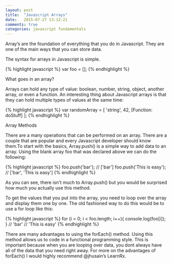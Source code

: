 ```yaml
---
layout: post
title:  "Javascript Arrays"
date:   2015-07-27 13:12:21
comments: true
categories: javascript fundamentals
---
```

Array’s are the foundation of everything that you do in Javascript. They are one of the main ways that you can store data.

The syntax for arrays in Javascript is simple.

{% highlight javascript %}
var foo = [];
{% endhighlight %}

What goes in an array?

Arrays can hold any type of value: boolean, number, string, object, another array, or even a function. An interesting thing about Javascript arrays is that they can hold multiple types of values at the same time:

{% highlight javascript %}
var randomArray = [ 'string', 42, [Function: doStuff] ];
{% endhighlight %}

Array Methods

There are a many operations that can be performed on an array. There are a couple that are popular and every Javascript developer should know them.To start with the basics, Array.push() is a simple way to add data to an array. Using the blank array foo that was declared above we can do the following:

{% highlight javascript %}
foo.push('bar');
// ['bar']
foo.push('This is easy');
// ['bar', 'This is easy']
{% endhighlight %}

As you can see, there isn't much to Array.push() but you would be surprised how much you actually use this method.

To get the values that you put into the array, you need to loop over the array and display them one by one. The old fashioned way to do this would be to use a for loop like this:

{% highlight javascript %}
for (i = 0; i < foo.length; i++){
  console.log(foo[i]);
}
// 'bar'
// 'This is easy'
{% endhighlight %}

There are many advantages to using the forEach() method. Using this method allows us to code in a functional programming style. This is important because when you are looping over data, you dont always have all of the data that you need right away. For more on the advantages of forEach() I would highly recommend @jhusain’s LearnRx.
